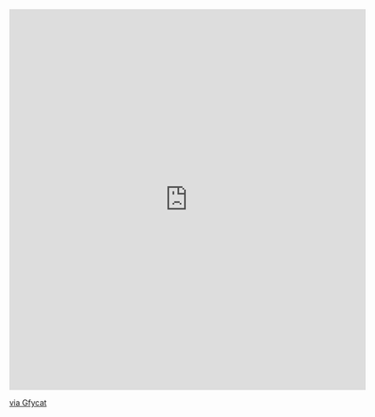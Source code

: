 <iframe src='https://gfycat.com/ifr/AmpleJubilantAfricanfisheagle' frameborder='0' scrolling='no' allowfullscreen width='640' height='684'></iframe><p> <a href="https://gfycat.com/amplejubilantafricanfisheagle">via Gfycat</a></p>
